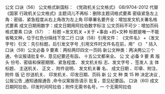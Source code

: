 
公文
口诀（56）
公文格式新国标： 《党政机关公文格式》 GB/9704-2012 代替《国家
行政机关公文格式》主题词儿不再标：删除主题词格式要素
密级紧急左上角：密级、紧急程度从右上角改为左上角
印章署名要齐全：增加发文机关署名格式要素
成文日期用数字：成文日期用阿拉伯数字标注
公文页码不可少：增加页码格式要素
口诀（57） ： 标题 =发文机关 +关于 +事由 +的+文种
标题是唯一不能省略文种，位于红色分隔线下空二行
口诀（58）引用文件： 《文件名》 +（发文字号）引文：先引标题，后引发文字号 ,引用文件时文件名在前，用“ 《》 ”
括入
口诀（59）公文必备 9 要素：两标两印四文一页码
新公文种类：两决两公三个通，令议报请批复中，意见纪要还有函，
十五公文都来全。
公 文
必备
9 要
素
版 头
份号、密级和保密期限、紧急程度、 发文机关标
志、发文字号 、签发人
主 体
标题、 主送机关、 正文 、附件说明、 发文机关署
名、 成文日期 、印章、附注、附件
版 记
抄送机关、 印发机关、印发日期、页码
新 公
文 种
类 15
种
决定决议 ,公报公告 ,通知通报通告 ,命令议案报告请示
批复，意见纪要函。
口诀（60) 成文日期阿拉伯，印发时间阿拉伯；附件无需书名号，一
个无需阿拉伯